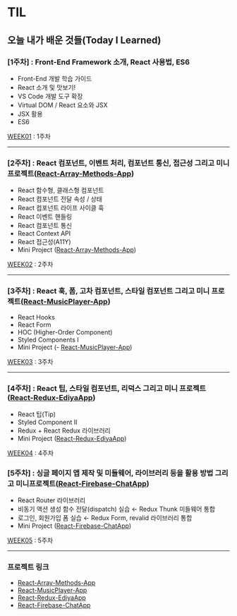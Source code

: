 # TIL
오늘 내가 배운 것들(Today I Learned)   
---------------------------------------
### [1주차] : Front-End Framework 소개, React 사용법, ES6
- Front-End 개발 학습 가이드
- React 소개 및 맛보기!
- VS Code 개발 도구 확장
- Virtual DOM / React 요소와 JSX
- JSX 활용
- ES6

[WEEK01](https://github.com/limeunseop/TIL-React-Framework/blob/master/WEEK01.md) : 1주차

---------------------------------------
### [2주차] : React 컴포넌트, 이벤트 처리, 컴포넌트 통신, 접근성 그리고 미니 프로젝트([React-Array-Methods-App](https://github.com/LimEunSeop/React-Array-Methods-App))
- React 함수형, 클래스형 컴포넌트
- React 컴포넌트 전달 속성 / 상태
- React 컴포넌트 라이프 사이클 훅
- React 이벤트 핸들링
- React 컴포넌트 통신
- React Context API
- React 접근성(A11Y)
- Mini Project ([React-Array-Methods-App](https://github.com/LimEunSeop/React-Array-Methods-App))

[WEEK02](https://github.com/limeunseop/TIL-React-Framework/blob/master/WEEK02.md) : 2주차

---------------------------------------

### [3주차] : React 훅, 폼, 고차 컴포넌트, 스타일 컴포넌트 그리고 미니 프로젝트([React-MusicPlayer-App](https://github.com/LimEunSeop/React-MusicPlayer-App))
- React Hooks
- React Form
- HOC (Higher-Order Component)
- Styled Components I
- Mini Project (- [React-MusicPlayer-App](https://github.com/LimEunSeop/React-MusicPlayer-App))

[WEEK03](https://github.com/limeunseop/TIL-React-Framework/blob/master/WEEK03.md) : 3주차

---------------------------------------

### [4주차] : React 팁, 스타일 컴포넌트, 리덕스 그리고 미니 프로젝트([React-Redux-EdiyaApp](https://github.com/LimEunSeop/React-Redux-EdiyaApp)) 
- React 팁(Tip)
- Styled Component II
- Redux + React Redux 라이브러리
- Mini Project ([React-Redux-EdiyaApp](https://github.com/LimEunSeop/React-Redux-EdiyaApp))

[WEEK04](https://github.com/limeunseop/TIL-React-Framework/blob/master/WEEK04.md) : 4주차

### [5주차] : 싱글 페이지 앱 제작 및 미들웨어, 라이브러리 등을 활용 방법 그리고 미니프로젝트([React-Firebase-ChatApp](https://github.com/LimEunSeop/React-Firebase-ChatApp))
- React Router 라이브러리
- 비동기 액션 생성 함수 전달(dispatch) 실습 ← Redux Thunk 미들웨어 통합
- 로그인, 회원가입 폼 실습 ← Redux Form, revalid 라이브러리 통합
- Mini Project ([React-Firebase-ChatApp](https://github.com/LimEunSeop/React-Firebase-ChatApp))

[WEEK05](https://github.com/limeunseop/TIL-React-Framework/blob/master/WEEK05.md) : 5주차

---------------------------------------

### 프로젝트 링크

- [React-Array-Methods-App](https://github.com/LimEunSeop/React-Array-Methods-App)
- [React-MusicPlayer-App](https://github.com/LimEunSeop/React-MusicPlayer-App)
- [React-Redux-EdiyaApp](https://github.com/LimEunSeop/React-Redux-EdiyaApp)
- [React-Firebase-ChatApp](https://github.com/LimEunSeop/React-Firebase-ChatApp)
